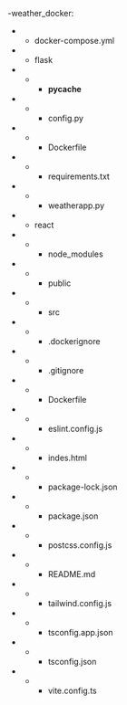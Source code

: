 -weather_docker:
- - docker-compose.yml

- - flask
- - - __pycache__
- - - config.py
- - - Dockerfile
- - - requirements.txt
- - - weatherapp.py

- - react
- - - node_modules
- - - public
- - - src
- - - .dockerignore
- - - .gitignore
- - - Dockerfile
- - - eslint.config.js
- - - indes.html
- - - package-lock.json
- - - package.json
- - - postcss.config.js
- - - README.md
- - - tailwind.config.js
- - - tsconfig.app.json
- - - tsconfig.json
- - - vite.config.ts